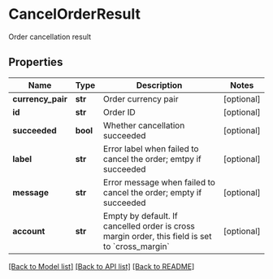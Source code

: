 # CancelOrderResult

Order cancellation result
## Properties
Name | Type | Description | Notes
------------ | ------------- | ------------- | -------------
**currency_pair** | **str** | Order currency pair | [optional] 
**id** | **str** | Order ID | [optional] 
**succeeded** | **bool** | Whether cancellation succeeded | [optional] 
**label** | **str** | Error label when failed to cancel the order; emtpy if succeeded | [optional] 
**message** | **str** | Error message when failed to cancel the order; empty if succeeded | [optional] 
**account** | **str** | Empty by default. If cancelled order is cross margin order, this field is set to &#x60;cross_margin&#x60; | [optional] 

[[Back to Model list]](../README.md#documentation-for-models) [[Back to API list]](../README.md#documentation-for-api-endpoints) [[Back to README]](../README.md)


